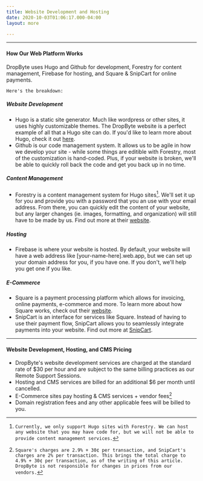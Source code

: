 ```yaml
---
title: Website Development and Hosting
date: 2020-10-03T01:06:17.000-04:00
layout: more

---
```

***

#### How Our Web Platform Works

DropByte uses Hugo and Github for development, Forestry for content management, Firebase for hosting, and Square & SnipCart for online payments.

`Here's the breakdown:`

##### Website Development
* Hugo is a static site generator. Much like wordpress or other sites, it uses highly customizable themes. The DropByte website is a perfect example of all that a Hugo site can do. If you'd like to learn more about Hugo, check it out [here](https://gohugo.io).  
* Github is our code management system. It allows us to be agile in how we develop your site - while some things are editible with Forestry, most of the customization is hand-coded. Plus, if your website is broken, we'll be able to quickly roll back the code and get you back up in no time.

##### Content Management
* Forestry is a content management system for Hugo sites[^1]. We'll set it up for you and provide you with a password that you an use with your email address. From there, you can quickly edit the content of your website, but any larger changes (ie. images, formatting, and organization) will still have to be made by us. Find out more at their [website](https://forestry.io).

##### Hosting
* Firebase is where your website is hosted. By default, your website will have a web address like \[your-name-here\].web.app, but we can set up your domain address for you, if you have one. If you don't, we'll help you get one if you like.

##### E-Commerce
* Square is a payment processing platform which allows for invoicing, online payments, e-commerce and more. To learn more about how Square works,
check out their [website](https://squareup.com).
* SnipCart is an interface for services like Square. Instead of having to use their payment flow, SnipCart allows you to seamlessly integrate payments
into your website. Find out more at [SnipCart](https://snipcart.com).

***

#### Website Development, Hosting, and CMS Pricing

* DropByte's website development services are charged at the standard rate of $30 per hour and are subject to the same billing practices as our Remote Support Sessions.
* Hosting and CMS services are billed for an additional $6 per month until cancelled.
* E-Commerce sites pay hosting & CMS services + vendor fees[^2]
* Domain registration fees and any other applicable fees will be billed to you.

[^1]: `Currently, we only support Hugo sites with Forestry. We can host any website that you may have code for, but we will not be able to provide content management services.`
[^2]: `Square's charges are 2.9% + 30¢ per transaction, and SnipCart's charges are 2% per transaction. This brings the total charge to 4.9% + 30¢ per transaction, as of the writing of this article. DropByte is not responsible for changes in prices from our vendors.`
